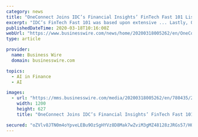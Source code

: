 ```yaml
---
category: news
title: "OneConnect Joins IDC’s Financial Insights’ FinTech Fast 101 List of Leading FinTech Companies in Asia"
excerpt: "IDC’s FinTech Fast 101 was based upon extensive ... Lastly, OneConnect’s rapid respond to customers’ demands during the ongoing COVID-19 epidemic using AI, big data and blockchain, sets it apart from the competition. OneConnect has specifically offered five smart solutions, which enable financial institutions to experience a smooth ..."
publishedDateTime: 2020-03-18T10:16:00Z
webUrl: "https://www.businesswire.com/news/home/20200318005262/en/OneConnect-Joins-IDC’s-Financial-Insights’-FinTech-Fast"
type: article

provider:
  name: Business Wire
  domain: businesswire.com

topics:
  - AI in Finance
  - AI

images:
  - url: "https://mms.businesswire.com/media/20200318005262/en/780435/23/IDC.jpg"
    width: 1200
    height: 627
    title: "OneConnect Joins IDC’s Financial Insights’ FinTech Fast 101 List of Leading FinTech Companies in Asia"

secured: "oZVlv8JTN0m4oYpveLEBu9OzSgHYVz8D8Mak7wZviM3gMZ48128zJRGs57/HQ9QRL31CAEfY1taFgBIO29R8oYJTMh+K0AytR6mWzDQyANz5xEp3Xe8aZUFMcyoyGGtkeBEgQMV6I+kaNSQBWYsZLVU+c6ish0ccxnx2CXWLb5mk03jhHAckIEkqYY0jkUP3ZCZcpswfXy0aUEJesrB/OI303SIiVeoyO9JT4GBy8Zn1f1AgQd83RRc37xqg9q/vF78g/LmbPtLWCsPvCaI5983CmkEkA25s5AbntAizZZihHZQXD2t9qpDAWobbgQqTLFTtKt5UEZFYSapUDqrBLKNmZgzn+B7Ce9lwyNIjBCBqbpzU1YCCyr20LGlnr1ezrf85LJ4OAVKivl395MFMqubGPZdOiMcrN2Qe6pYnLYmKM4mSZDNOUQwPB5FpxSL7UQ16BudnH7SfiuGAeiYNIpi6+QpOCsZLOZ7+Od204Rc=;veZ3iOQAf5UB7jwMNy1smQ=="
---
```


